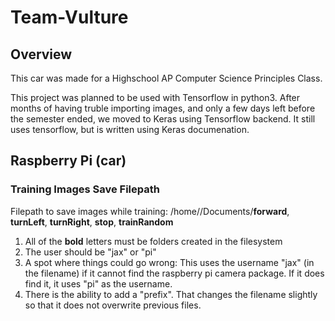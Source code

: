 # Team-Vulture

## Overview
This car was made for a Highschool AP Computer Science Principles Class. 

This project was planned to be used with Tensorflow in python3. After months of having truble importing images, and only a few days left before the semester ended, we moved to Keras using Tensorflow backend. It still uses tensorflow, but is written using Keras documenation.


## Raspberry Pi (car)

### Training Images Save Filepath

Filepath to save images while training: /home/<username>/Documents/**forward**, **turnLeft**, **turnRight**, **stop**, **trainRandom**
  
1. All of the **bold** letters must be folders created in the filesystem
2. The user should be "jax" or "pi"
3. A spot where things could go wrong: This uses the username "jax" (in the filename) if it cannot find the raspberry pi camera package. If it does find it, it uses "pi" as the username.
4. There is the ability to add a "prefix". That changes the filename slightly so that it does not overwrite previous files.

  
